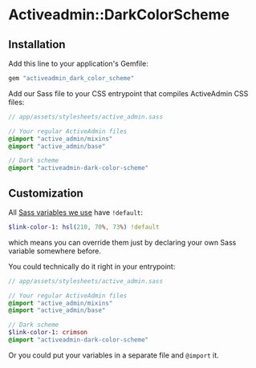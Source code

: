 # Activeadmin::DarkColorScheme

## Installation

Add this line to your application's Gemfile:

```ruby
gem "activeadmin_dark_color_scheme"
```

Add our Sass file to your CSS entrypoint that compiles ActiveAdmin CSS files:

```sass
// app/assets/stylesheets/active_admin.sass

// Your regular ActiveAdmin files
@import "active_admin/mixins"
@import "active_admin/base"

// Dark scheme
@import "activeadmin-dark-color-scheme"
```

## Customization

All [Sass variables we use](https://github.com/sergeypedan/activeadmin-dark-color-scheme/blob/master/app/assets/stylesheets/activeadmin-dark-color-scheme/variables/_all.sass) have `!default`:

```sass
$link-color-1: hsl(210, 70%, 73%) !default
```

which means you can override them just by declaring your own Sass variable somewhere before.

You could technically do it right in your entrypoint:

```sass
// app/assets/stylesheets/active_admin.sass

// Your regular ActiveAdmin files
@import "active_admin/mixins"
@import "active_admin/base"

// Dark scheme
$link-color-1: crimson
@import "activeadmin-dark-color-scheme"
```

Or you could put your variables in a separate file and `@import` it.
